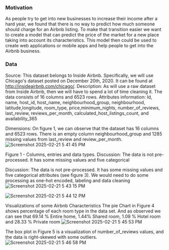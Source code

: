 ### Motivation ###
As people try to get into new businesses to increase their income after a hard year, we
found that there is no way to predict how much someone should charge for an Airbnb listing. To
make that transition easier we want to create a model that can predict the price of the market for
a new place taking into account its characteristics. This model then could be used to create web
applications or mobile apps and help people to get into the Airbnb business.

### Data ###
Source: This dataset belongs to Inside Airbnb. Specifically, we will use Chicago's dataset posted
on December 20th, 2020. It can be found at http://insideairbnb.com/chicago/.
Description: As will use a raw dataset from Inside Airbnb, then we will have to spend a lot of
time cleaning it. The data consists of 16 columns and 6523 rows.
Attributes information: Id, name, host_id, host_name, neighbourhood_group, neighbourhood,
latitude,longitude, room_type, price,minimum_nights, number_of_reviews, last_review,
reviews_per_month, calculated_host_listings_count, and availability_365

Dimensions: On figure 1, we can observe that the dataset has 16 columns and 6523 rows. There is an
empty column neighbourhood_group and 1285 missing values from last_review and review_per_month.
![Screenshot 2025-02-21 5 41 45 PM](https://github.com/user-attachments/assets/de0f0747-6967-450e-807d-a28b1fc629e0)

Figure 1 - Columns, entries and data types.
Discussion: The data is not pre-processed. It has some missing values and five categorical

Discussion: The data is not pre-processed. It has some missing values and five categorical
attributes (see figure 3). We would need to do some processing as one-hot encoded, labeling and
data cleaning
![Screenshot 2025-02-21 5 43 15 PM](https://github.com/user-attachments/assets/f7cf3463-af7e-4dd4-9776-414304a183f4)

![Screenshot 2025-02-21 5 44 12 PM](https://github.com/user-attachments/assets/4a0502e3-ddef-4d73-85a8-1d94131d2fbf)

Visualizations of some Airbnb Characteristics
The pie Chart in Figure 4 shows percentage of each room type in the data set. And as observed
we can see that 69.14 % Entire home, 1.44% Shared room, 1.09 % Hotel room and 28.33 %
Private room
![Screenshot 2025-02-21 5 45 53 PM](https://github.com/user-attachments/assets/2cd696d8-20f1-4347-bd4d-cb03496ff3d3)

The box plot in Figure 5 is a visualization of number_of_reviews values, and the data is
right-skewed with some outliers.
![Screenshot 2025-02-21 5 46 58 PM](https://github.com/user-attachments/assets/de367b53-2db2-40fd-b32c-067b2ce5d2bd)


